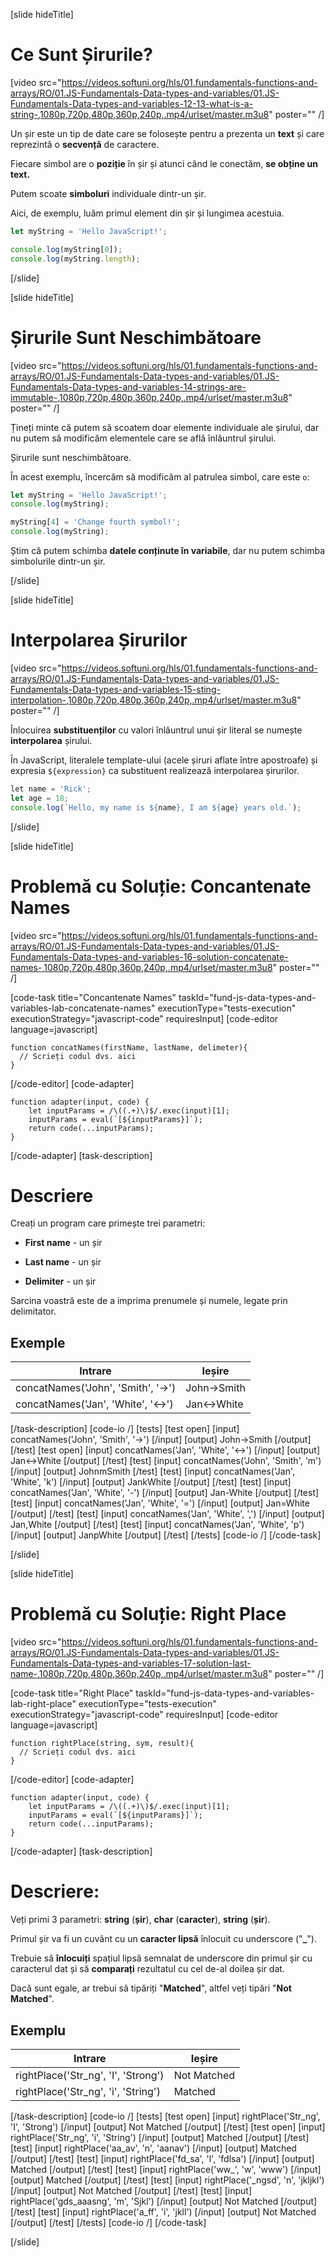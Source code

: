 [slide hideTitle]

# Ce Sunt Șirurile?

[video src="https://videos.softuni.org/hls/01.fundamentals-functions-and-arrays/RO/01.JS-Fundamentals-Data-types-and-variables/01.JS-Fundamentals-Data-types-and-variables-12-13-what-is-a-string-,1080p,720p,480p,360p,240p,.mp4/urlset/master.m3u8" poster="" /]

Un șir este un tip de date care se folosește pentru a prezenta un **text** și care reprezintă o **secvență** de caractere.

Fiecare simbol are o **poziție** în șir și atunci când le conectăm, **se obține un text.**

Putem scoate **simboluri** individuale dintr-un șir.

Aici, de exemplu, luăm primul element din șir și lungimea acestuia.

``` js live
let myString = 'Hello JavaScript!';

console.log(myString[0]);
console.log(myString.length);
```

[/slide]

[slide hideTitle]


# Șirurile Sunt Neschimbătoare

[video src="https://videos.softuni.org/hls/01.fundamentals-functions-and-arrays/RO/01.JS-Fundamentals-Data-types-and-variables/01.JS-Fundamentals-Data-types-and-variables-14-strings-are-immutable-,1080p,720p,480p,360p,240p,.mp4/urlset/master.m3u8" poster="" /]

Țineți minte că putem să scoatem doar elemente individuale ale șirului, dar nu putem să modificăm elementele care se află înlăuntrul șirului.

Șirurile sunt neschimbătoare. 

În acest exemplu, încercăm să modificăm al patrulea simbol, care este `o`:

``` js live
let myString = 'Hello JavaScript!';
console.log(myString);

myString[4] = 'Change fourth symbol!';
console.log(myString);  
```

Știm că putem schimba **datele conținute în variabile**, dar nu putem schimba simbolurile dintr-un șir.

[/slide]

[slide hideTitle]

# Interpolarea Șirurilor

[video src="https://videos.softuni.org/hls/01.fundamentals-functions-and-arrays/RO/01.JS-Fundamentals-Data-types-and-variables/01.JS-Fundamentals-Data-types-and-variables-15-sting-interpolation-,1080p,720p,480p,360p,240p,.mp4/urlset/master.m3u8" poster="" /]

Înlocuirea **substituenților** cu valori înlăuntrul unui șir literal se numește **interpolarea** șirului. 

În JavaScript, literalele template-ului (acele șiruri aflate între apostroafe) și expresia `${expression}` ca substituent realizează interpolarea șirurilor.

``` js live
let name = 'Rick';
let age = 18;
console.log(`Hello, my name is ${name}, I am ${age} years old.`);
```
[/slide]

[slide hideTitle]

# Problemă cu Soluție: Concantenate Names

[video src="https://videos.softuni.org/hls/01.fundamentals-functions-and-arrays/RO/01.JS-Fundamentals-Data-types-and-variables/01.JS-Fundamentals-Data-types-and-variables-16-solution-concatenate-names-,1080p,720p,480p,360p,240p,.mp4/urlset/master.m3u8" poster="" /]

[code-task title="Concantenate Names" taskId="fund-js-data-types-and-variables-lab-concatenate-names" executionType="tests-execution" executionStrategy="javascript-code" requiresInput]
[code-editor language=javascript]
```
function concatNames(firstName, lastName, delimeter){
  // Scrieți codul dvs. aici
}
```
[/code-editor]
[code-adapter]
```
function adapter(input, code) {
    let inputParams = /\((.+)\)$/.exec(input)[1];
    inputParams = eval(`[${inputParams}]`);
    return code(...inputParams);
}
```
[/code-adapter]
[task-description]
# Descriere
Creați un program care primește trei parametri:

- **First name** - un șir

- **Last name** - un șir

- **Delimiter** - un șir

Sarcina voastră este de a imprima prenumele și numele, legate prin delimitator.

## Exemple
  | **Intrare** | **Ieșire** |
| --- | --- |
| concatNames('John', 'Smith', '\-\>') | John\-\>Smith |
| concatNames('Jan', 'White', '\<\-\>') | Jan\<\-\>White |

[/task-description]
[code-io /]
[tests]
[test open]
[input]
concatNames('John', 'Smith', '\-\>')
[/input]
[output]
John\-\>Smith
[/output]
[/test]
[test open]
[input]
concatNames('Jan', 'White', '\<\-\>')
[/input]
[output]
Jan\<\-\>White
[/output]
[/test]
[test]
[input]
concatNames('John', 'Smith', 'm')
[/input]
[output]
JohnmSmith
[/test]
[test]
[input]
concatNames('Jan', 'White', 'k')
[/input]
[output]
JankWhite
[/output]
[/test]
[test]
[input]
concatNames('Jan', 'White', '\-')
[/input]
[output]
Jan\-White
[/output]
[/test]
[test]
[input]
concatNames('Jan', 'White', '\=')
[/input]
[output]
Jan\=White
[/output]
[/test]
[test]
[input]
concatNames('Jan', 'White', '\,')
[/input]
[output]
Jan\,White
[/output]
[/test]
[test]
[input]
concatNames('Jan', 'White', 'p')
[/input]
[output]
JanpWhite
[/output]
[/test]
[/tests]
[code-io /]
[/code-task]

[/slide]


[slide hideTitle]

# Problemă cu Soluție: Right Place

[video src="https://videos.softuni.org/hls/01.fundamentals-functions-and-arrays/RO/01.JS-Fundamentals-Data-types-and-variables/01.JS-Fundamentals-Data-types-and-variables-17-solution-last-name-,1080p,720p,480p,360p,240p,.mp4/urlset/master.m3u8" poster="" /]

[code-task title="Right Place" taskId="fund-js-data-types-and-variables-lab-right-place" executionType="tests-execution" executionStrategy="javascript-code" requiresInput]
[code-editor language=javascript]
```
function rightPlace(string, sym, result){
  // Scrieți codul dvs. aici
}
```
[/code-editor]
[code-adapter]
```
function adapter(input, code) {
    let inputParams = /\((.+)\)$/.exec(input)[1];
    inputParams = eval(`[${inputParams}]`);
    return code(...inputParams);
}
```
[/code-adapter]
[task-description]
# Descrierе:
Veți primi 3 parametri: **string** (**șir**), **char** (**caracter**), **string** (**șir**).

Primul șir va fi un cuvânt cu un **caracter lipsă** înlocuit cu underscore ("**_**").

Trebuie să **înlocuiți** spațiul lipsă semnalat de underscore din primul șir cu caracterul dat și să **comparați** rezultatul cu cel de-al doilea șir dat. 

Dacă sunt egale, ar trebui să tipăriți "**Matched**", altfel veți tipări "**Not Matched**".


## Exemplu
  | **Intrare** | **Ieșire** |
| --- | --- |
| rightPlace('Str_ng', 'I', 'Strong') | Not Matched |
| rightPlace('Str_ng', 'i', 'String') | Matched |

[/task-description]
[code-io /]
[tests]
[test open]
[input]
rightPlace('Str_ng', 'I', 'Strong')
[/input]
[output]
Not Matched
[/output]
[/test]
[test open]
[input]
rightPlace('Str_ng', 'i', 'String')
[/input]
[output]
Matched
[/output]
[/test]
[test]
[input]
rightPlace('aa_av', 'n', 'aanav')
[/input]
[output]
Matched
[/output]
[/test]
[test]
[input]
rightPlace('fd_sa', 'l', 'fdlsa')
[/input]
[output]
Matched
[/output]
[/test]
[test]
[input]
rightPlace('ww_', 'w', 'www')
[/input]
[output]
Matched
[/output]
[/test]
[test]
[input]
rightPlace('_ngsd', 'n', 'jkljkl')
[/input]
[output]
Not Matched
[/output]
[/test]
[test]
[input]
rightPlace('gds_aaasng', 'm', 'Sjkl')
[/input]
[output]
Not Matched
[/output]
[/test]
[test]
[input]
rightPlace('a_ff', 'i', 'jkll')
[/input]
[output]
Not Matched
[/output]
[/test]
[/tests]
[code-io /]
[/code-task]

[/slide]
